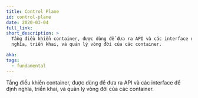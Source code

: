 ```yaml
---
title: Control Plane
id: control-plane
date: 2020-03-04
full_link:
short_description: >
  Tầng điều khiển container, được dùng để đưa ra API và các interface để định
  nghĩa, triển khai, và quản lý vòng đời của các container.

aka:
tags:
  - fundamental
---
```


Tầng điều khiển container, được dùng để đưa ra API và các interface để định
nghĩa, triển khai, và quản lý vòng đời của các container.
